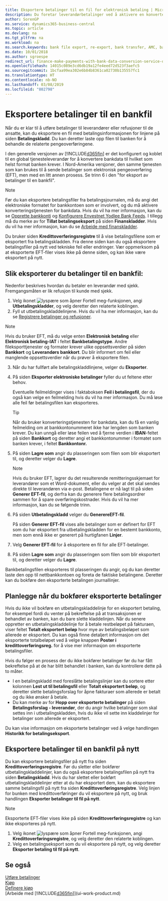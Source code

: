 ```yaml
---
title: Eksportere betalinger til en fil for elektronisk betaling | Microsoft dokumenter
description: Du foretar leverandørbetalinger ved å aktivere en konverteringstjeneste for bankdata, eksportere en bankfil og laste opp filen til den elektroniske banken for å overføre midlene.
author: SorenGP
ms.service: dynamics365-business-central
ms.topic: article
ms.devlang: na
ms.tgt_pltfrm: na
ms.workload: na
ms.search.keywords: bank file export, re-export, bank transfer, AMC, bank data conversion service, funds transfer
ms.date: 10/01/2018
ms.author: sgroespe
redirect_url: finance-make-payments-with-bank-data-conversion-service-or-sepa-credit-transfer
ms.openlocfilehash: 14015c089e3cd6db19a12fe4eed72d523f3aefc5
ms.sourcegitcommit: 1bcfaa99ea302e6b84b8361ca02730b135557fc1
ms.translationtype: HT
ms.contentlocale: nb-NO
ms.lasthandoff: 03/08/2019
ms.locfileid: "802798"
---
```

# <a name="export-payments-to-a-bank-file"></a>Eksportere betalinger til en bankfil
Når du er klar til å utføre betalinger til leverandører eller refusjoner til de ansatte, kan du eksportere en fil med betalingsinformasjonen for linjene på siden **Betalingskladd**. Du kan deretter laste opp filen til banken for å behandle de relaterte pengeoverføringene.

I den generelle versjonen av [!INCLUDE[d365fin](includes/d365fin_md.md)] er det konfigurert og koblet til en global tjenesteleverandør for å konvertere bankdata til hvilket som helst format banken krever. I Nord-Amerika versjoner, den samme tjenesten som kan brukes til å sende betalinger som elektronisk pengeoverføring (EFT), men med en litt annen prosess. Se trinn 6 i den "for eksport av betalinger til en bankfil".    

> [!NOTE]  
>   Før du kan eksportere betalingsfiler fra betalingsjournalen, må du angi det elektroniske formatet for bankkontoen som er involvert, og du må aktivere konverteringstjenesten for bankdata. Hvis du vil ha mer informasjon, kan du se [Opprette bankkonti](bank-how-setup-bank-accounts.md) og [Konfigurere Envestnet Yodlee Bank Feeds](bank-how-setup-bank-data-conversion-service.md). I tillegg må du merke av for **Tillat betalingseksport** på siden **Finanskladder**. Hvis du vil ha mer informasjon, kan du se [Arbeide med finanskladder](ui-work-general-journals.md).  

Du bruker siden **Kredittoverføringsregistre** til å vise betalingsfilene som er eksportert fra betalingskladden. Fra denne siden kan du også eksportere betalingsfiler på nytt ved tekniske feil eller endringer. Vær oppmerksom på at eksporterte EFT-filer vises ikke på denne siden, og kan ikke være eksportert på nytt.  

## <a name="to-export-payments-to-a-bank-file"></a>Slik eksporterer du betalinger til en bankfil:
Nedenfor beskrives hvordan du betaler en leverandør med sjekk. Fremgangsmåten er lik refusjon til kunde med sjekk.

1. Velg ikonet ![lyspære som åpner Fortell meg-funksjonen](media/ui-search/search_small.png "Fortell hva du vil gjøre"), angi **Utbetalingskladder**, og velg deretter den relaterte koblingen.
2. Fyll ut utbetalingskladdelinjene. Hvis du vil ha mer informasjon, kan du se [Registrere betalinger og refusjoner](payables-how-post-payments-refunds.md).

> [!NOTE]  
>   Hvis du bruker EFT, må du velge enten **Elektronisk betaling** eller **Elektronisk betaling-IAT** i feltet **Bankbetalingstype**. Andre fileksporttjenester og formater krever ulike oppsettsverdier på siden **Bankkort** og **Leverandørs bankkort**. Du blir informert om feil eller manglende oppsettsverdier når du prøver å eksportere filen.

3. Når du har fullført alle betalingskladdlinjene, velger du **Eksporter**.
4. På siden **Eksporter elektroniske betalinger** fyller du ut feltene etter behov.

    Eventuelle feilmeldinger vises i faktaboksen **Feil i betalingsfil**, der du også kan velge en feilmelding hvis du vil ha mer informasjon. Du må løse alle feil før betalingsfilen kan eksporteres.

    > [!TIP]  
    >   Når du bruker konverteringstjenesten for bankdata, kan du få en vanlig feilmelding om at bankkontonummeret ikke har lengden som banken krever. Du kan unngå eller løse feilen ved å fjerne verdien i **IBAN**-feltet på siden **Bankkort** og deretter angi et bankkontonummer i formatet som banken krever, i feltet **Bankkontonr.**

5. På siden **Lagre som** angir du plasseringen som filen som blir eksportert til, og deretter velger du **Lagre**.

    > [!NOTE]  
    >   Hvis du bruker EFT, lagrer du det resulterende remitteringsskjemaet for leverandører som et Word-dokument, eller du velger at det skal sendes direkte til leverandøren via e-post. Betalingene er nå lagt til på siden **Generer EFT-fil**, og derfra kan du generere flere betalingsordrer sammen for å spare overføringskostnader. Hvis du vil ha mer informasjon, kan du se følgende trinn.
6. På siden **Utbetalingskladd** velger du **GenerereEFT-fil**.

    På siden **Generer EFT-fil** vises alle betalinger som er definert for EFT som du har eksportert fra utbetalingskladden for en bestemt bankkonto, men som ennå ikke er generert på hurtigfanen **Linjer**.
7. Velg **Generer EFT-fil** for å eksportere en fil for alle EFT-betalinger.
8. På siden **Lagre som** angir du plasseringen som filen som blir eksportert til, og deretter velger du **Lagre**.

Bankbetalingsfilen eksporteres til plasseringen du angir, og du kan deretter laste den opp til nettbankkontoen og foreta de faktiske betalingene. Deretter kan du bokføre den eksporterte betalingen journallinjer.

## <a name="to-plan-when-to-post-exported-payments"></a>Planlegge når du bokfører eksporterte betalinger
Hvis du ikke vil bokføre en utbetalingskladdelinje for en eksportert betaling, for eksempel fordi du venter på bekreftelse på at transaksjonen er behandlet av banken, kan du bare slette kladdelinjen. Når du senere oppretter en utbetalingskladdelinje for å betale restbeløpet på fakturaen, viser feltet **Totalt eksportert beløp** hvor mye av betalingsbeløpet som allerede er eksportert. Du kan også finne detaljert informasjon om det eksporterte totalbeløpet ved å velge knappen **Poster i kredittoverføringsreg.** for å vise mer informasjon om eksporterte betalingsfiler.

Hvis du følger en prosess der du ikke bokfører betalinger før du har fått bekreftelse på at de har blitt behandlet i banken, kan du kontrollere dette på to måter.

* I en betalingskladd med foreslåtte betalingslinjer kan du sortere etter kolonnen **Lest ut til betalingsfil** eller **Totalt eksportert beløp**, og deretter slette betalingsforslag for åpne fakturaer som allerede er betalt og du ikke ønsker å betale.
* Du kan merke av for **Hopp over eksporterte betalinger** på siden **Betalingsforslag - leverandør**, der du angir hvilke betalinger som skal settes inn i utbetalingskladden, hvis du ikke vil sette inn kladdelinjer for betalinger som allerede er eksportert.

Du kan vise informasjon om eksporterte betalinger ved å velge handlingen **Historikk for betalingseksport**.

## <a name="to-re-export-payments-to-a-bank-file"></a>Eksportere betalinger til en bankfil på nytt
Du kan eksportere betalingsfiler på nytt fra siden **Kredittoverføringsregistre**. Før du sletter eller bokfører utbetalingskladdelinjer, kan du også eksportere betalingsfilen på nytt fra siden **Betalingskladd**. Hvis du har slettet eller bokført utbetalingskladdelinjer etter at du har eksportert dem, kan du eksportere samme betalingsfil på nytt fra siden **Kredittoverføringsregistre**. Velg linjen for bunken med kredittoverføringer du vil eksportere på nytt, og bruk handlingen **Eksporter betalinger til fil på nytt**.

> [!NOTE]  
>   Eksporterte EFT-filer vises ikke på siden **Kredittoverføringsregistre** og kan ikke eksporteres på nytt.

1. Velg ikonet ![lyspære som åpner Fortell meg-funksjonen](media/ui-search/search_small.png "Fortell hva du vil gjøre"), angi **Kredittoverføringsregistre**, og velg deretter den relaterte koblingen.
2. Velg en betalingseksport som du vil eksportere på nytt, og velg deretter **Eksporter betaling til fil på nytt**.

## <a name="see-also"></a>Se også
[Utføre betalinger](payables-make-payments.md)  
[Kjøp](payables-manage-payables.md)  
[Definere kjøp](purchasing-setup-purchasing.md)  
[Arbeide med [!INCLUDE[d365fin](includes/d365fin_md.md)]](ui-work-product.md)
